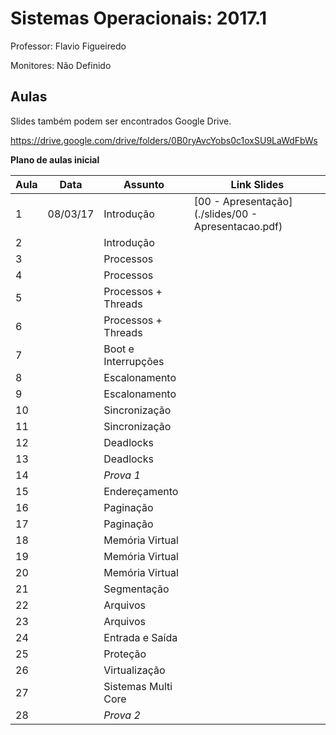 Sistemas Operacionais: 2017.1
=============================

Professor: Flavio Figueiredo

Monitores: Não Definido

Aulas
-----

Slides também podem ser encontrados Google Drive.

https://drive.google.com/drive/folders/0B0ryAvcYobs0c1oxSU9LaWdFbWs

**Plano de aulas inicial**

| Aula  | Data     |  Assunto               | Link Slides                                            |
|-------|----------|------------------------|--------------------------------------------------------|
|   1   | 08/03/17 |  Introdução            | [00 - Apresentação](./slides/00 - Apresentacao.pdf)    |
|   2   |          |  Introdução            |                                                        |
|   3   |          |  Processos             |                                                        |
|   4   |          |  Processos             |                                                        |
|   5   |          |  Processos + Threads   |                                                        |
|   6   |          |  Processos + Threads   |                                                        |
|   7   |          |  Boot e Interrupções   |                                                        |
|   8   |          |  Escalonamento         |                                                        |
|   9   |          |  Escalonamento         |                                                        |
|   10  |          |  Sincronização         |                                                        |
|   11  |          |  Sincronização         |                                                        |
|   12  |          |  Deadlocks             |                                                        |
|   13  |          |  Deadlocks             |                                                        |
|   14  |          |  *Prova 1*             |                                                        |
|   15  |          |  Endereçamento         |                                                        |
|   16  |          |  Paginação             |                                                        |
|   17  |          |  Paginação             |                                                        |
|   18  |          |  Memória Virtual       |                                                        |
|   19  |          |  Memória Virtual       |                                                        |
|   20  |          |  Memória Virtual       |                                                        |
|   21  |          |  Segmentação           |                                                        |
|   22  |          |  Arquivos              |                                                        |
|   23  |          |  Arquivos              |                                                        |
|   24  |          |  Entrada e Saída       |                                                        |
|   25  |          |  Proteção              |                                                        |
|   26  |          |  Virtualização         |                                                        |
|   27  |          |  Sistemas Multi Core   |                                                        |
|   28  |          |  *Prova 2*             |                                                        |
